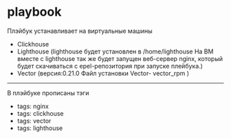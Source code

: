 # playbook



Плэйбук устанавливает на виртуальные машины 
* Clickhouse
* Lighthouse
(lighthouse будет установлен в /home/lighthouse
На ВМ вместе с lighthouse так же будет запущен веб-сервер nginx, который  будет скачиваться с epel-репозитория  при запуске плейбука.)
* Vector
(версия:0.21.0
 Файл установки Vector- vector_rpm )
 
------------
В плэйбуке прописаны тэги
* tags: nginx
* tags: clickhouse
* tags: vector
* tags: lighthouse

